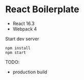 # React Boilerplate

* React 16.3
* Webpack 4

Start dev server

```
npm install
npm start
```

TODO:

* production build
